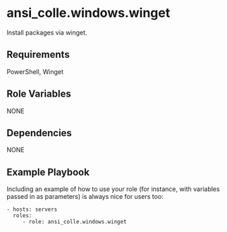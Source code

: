 ansi_colle.windows.winget
=========

Install packages via winget.

Requirements
------------

PowerShell, Winget

Role Variables
--------------

NONE

Dependencies
------------

NONE

Example Playbook
----------------

Including an example of how to use your role (for instance, with variables passed in as parameters) is always nice for users too:

    - hosts: servers
      roles:
         - role: ansi_colle.windows.winget
